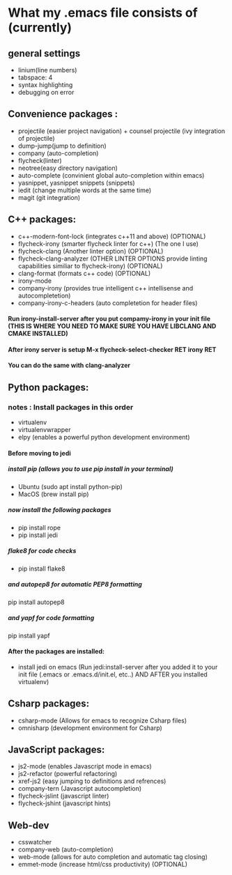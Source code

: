 # What my .emacs file consists of (currently)

## general settings 
- linium(line numbers) 
- tabspace: 4 
- syntax highlighting
- debugging on error 

## Convenience packages :
- projectile (easier project navigation) + counsel projectile (ivy integration of projectile)
- dump-jump(jump to definition) 
- company (auto-completion)
- flycheck(linter) 
- neotree(easy directory navigation)
- auto-complete (convinient global auto-completion within emacs)
- yasnippet, yasnippet snippets (snippets)
- iedit (change multiple words at the same time)
- magit (git integration)

## C++ packages: 
- c++-modern-font-lock (integrates c++11 and above) (OPTIONAL)
- flycheck-irony (smarter flycheck linter for c++) (The one I use)
- flycheck-clang (Another linter option) (OPTIONAL)
- flycheck-clang-analyzer (OTHER LINTER OPTIONS provide linting capabilities similiar to flycheck-irony) (OPTIONAL)
- clang-format (formats c++ code) (OPTIONAL)
- irony-mode 
- company-irony (provides true intelligent c++ intellisense and autocompletetion)
- company-irony-c-headers (auto completetion for header files)
#### Run irony-install-server after you put compamy-irony in your init file (THIS IS WHERE YOU NEED TO MAKE SURE YOU HAVE LIBCLANG AND CMAKE INSTALLED)
#### After irony server is setup M-x flycheck-select-checker RET irony RET
#### You can do the same with clang-analyzer 

## Python packages: 

### notes : Install packages in this order
- virtualenv
- virtualenvwrapper
- elpy (enables a powerful python development environment)
#### Before moving to jedi
##### install pip (allows you to use pip install in your terminal)
- Ubuntu (sudo apt install python-pip)
- MacOS (brew install pip)
##### now install the following packages
- pip install rope
- pip install jedi
##### flake8 for code checks
- pip install flake8
##### and autopep8 for automatic PEP8 formatting
pip install autopep8
##### and yapf for code formatting
pip install yapf

#### After the packages are installed:
- install jedi on emacs (Run jedi:install-server after you added it to your init file (.emacs or .emacs.d/init.el, etc..) AND AFTER you installed virtualenv)

## Csharp packages:
- csharp-mode (Allows for emacs to recognize Csharp files)
- omnisharp (development environment for Csharp)

## JavaScript packages:
- js2-mode (enables Javascript mode in emacs)
- js2-refactor (powerful refactoring)
- xref-js2 (easy jumping to definitions and refrences)
- company-tern (Javascript autocompletion)
- flycheck-jslint (javascript linter)
- flycheck-jshint (javascript hints)

## Web-dev
- csswatcher 
- company-web (auto-completion)
- web-mode (allows for auto completion and automatic tag closing) 
- emmet-mode (increase html/css productivity) (OPTIONAL)
